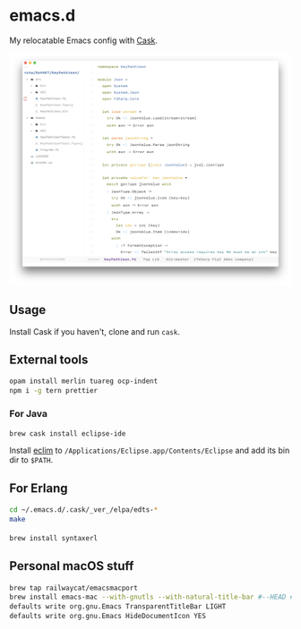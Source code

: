 # emacs.d

My relocatable Emacs config with [Cask](https://github.com/cask/cask).

![screenshot](screenshot.png)

## Usage

Install Cask if you haven't, clone and run `cask`.

## External tools

```sh
opam install merlin tuareg ocp-indent
npm i -g tern prettier

```

### For Java

```sh
brew cask install eclipse-ide
```

Install [eclim](http://eclim.org) to `/Applications/Eclipse.app/Contents/Eclipse` and add its bin dir to `$PATH`.

## For Erlang

``` sh
cd ~/.emacs.d/.cask/_ver_/elpa/edts-*
make

brew install syntaxerl
```

## Personal macOS stuff

```sh
brew tap railwaycat/emacsmacport
brew install emacs-mac --with-gnutls --with-natural-title-bar #--HEAD #optional
defaults write org.gnu.Emacs TransparentTitleBar LIGHT
defaults write org.gnu.Emacs HideDocumentIcon YES
```
